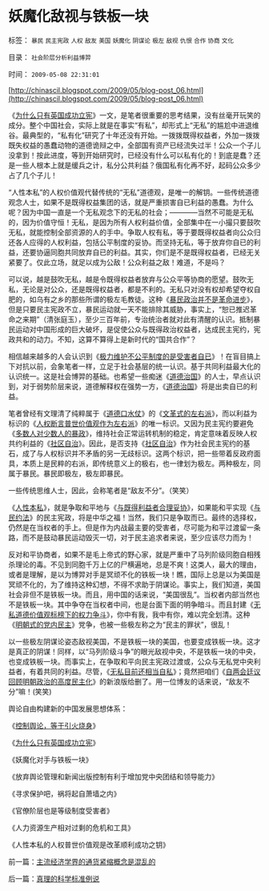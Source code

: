 # 妖魔化敌视与铁板一块

标签： `暴民` `民主宪政` `人权` `敌友` `美国` `妖魔化` `阴谋论` `极左` `敌视` `仇恨` `合作` `协商` `文化` 

目录： `社会阶层分析利益博羿`

时间： `2009-05-08 22:31:01`

[http://chinascil.blogspot.com/2009/05/blog-post_06.html](http://chinascil.blogspot.com/2009/05/blog-post_06.html)

《[为什么只有英国成功立宪](http://blog.sina.com.cn/s/blog_5563a64d0100cwlk.html)》一文，是笔者很重要的思考结果，没有丝毫开玩笑的成分。整个中国社会，实际上就是在事实“有私”，却形式上“无私”的尴尬中进退维谷。最典型的，“私有化”研究了十年还没有开始。一拨拨既得权益者，外加一拨拨既失权益的愚蠢动物的道德诡辩之中，全部国有资产已经流失过半！公众一个子儿没拿到！按此进度，等到开始研究时，已经没有什么可以私有化的！到底是蠢？还是一些人根本上就是缓兵之计，私分公共利益？俄国私有化再不好，起码公众多少占了几个子儿！

“人性本私”的人权价值观代替传统的“无私”道德观，是唯一的解钥。一些传统道德观念人士，如果不是既得权益集团的话，就是严重损害自已利益的愚蠢。为什么呢？因为中国一直是一个无私观念下的无私的社会；————当然不可能是无私的，因为价值守恒！无私，是因为所有人权利益价值，全部集中在一小撮只要鼓吹无私，就能控制全部资源的人的手中。争取人权有私，等于要既得权益者向公众归还各人应得的人权利益，包括公平制度的妥协。而坚持无私，等于放弃你自已的利益，还要协逼同胞共同放弃自已的利益。其实，你们是不是既得权益者，已经无关紧要了。仅此立场，就足以成为公敌！公众利益之敌！难道，不是吗？

可以说，越是鼓吹无私，越是令既得权益者放弃与公众平等协商的愿望。鼓吹无私，无论是对公众，还是既得权益者，都是不利的。无私只对没有权却希望夺权自肥的，如乌有之乡的那些所谓的极左毛教徒。这种《[暴民政治并不是革命进步](../../../2009/2/27/暴民运动不是社会革命.md)》，但是只要民主宪政不立，暴民运动就一天不能排除其威胁，事实上，“恕已推迟革命之来期”（清张庭玉），至少三百年前，专治统治者就对此有清醒的认识。抵制暴民运动对中国形成的巨大破坏，是促使公众与既得政治权益者，达成民主宪约，宪政共和的动力。不知，这算不算得上是新时代的“国共合作”？

相信越来越多的人会认识到《[极力维护不公平制度的是受害者自已](../../../2008/10/16/极力维护不公平制度的是受害者自已.md)》！在盲目搞上下对抗以前，会象笔者一样，立足于社会基层的统一认识。基于共同利益最大化的认识统一。这是社会博羿的基础。也希望一些痴迷《[道德治国](../../../2008/7/30/道德治国，走在内战消亡的路上.md)》的人士，早点认识到，对于弱势阶层来说，道德解释权在强势一方，《[道德治国](../../../2008/7/30/道德治国，走在内战消亡的路上.md)》将是出卖自已的利益。

笔者曾经有文理清了纯粹属于《[道德口水仗](../../../2008/6/3/道德啊，世间邪恶，均以汝为名！.md)》的《[文革式的左右派](../../../2009/1/28/笑谈中国道德口水仗之左中右派.md)》，而以利益为标识的《[人权断言普世价值观作为左右派](http://blog.sina.com.cn/s/blog_5563a64d0100ccx7.html)》的唯一标识。又因为民主宪约要避免《[多数人对少数人的暴政](../../../2008/10/6/俄国多数人对少数人暴政不是民主.md)》，维持社会正常运转机制的稳定，肯定意味着反映人权共约利益的《[社区自治](../../../2009/2/28/自由恋爱和社团自治.md)》。因此，是否支持《[社区自治](../../../2009/2/28/自由恋爱和社团自治.md)》作为社会民主宪约的基石，成了与人权标识并不矛盾的另一无歧标识。这两个标识，把一些带着反政府面具，本质上是民粹的右派，即传统意义上的极右，也一律划为极左。两种极左，同属于暴民。暴民即极左，极左即暴民。

一些传统思维人士，因此，会称笔者是“敌友不分”。（笑笑）

《[人性本私](../../../2009/4/20/人性本私来源于生物进化论的生物属性.md)》，就是争取和平地与《[与既得利益者合理妥协](../../../2009/2/28/与既得利益者合理妥协，就是争取和平.md)》，如果能和平实现《[与民约法](../../../2007/9/30/民主就是与民约法；法律并不是道德的上层建筑.md)》的民主宪政，将是中华之福！当然，我们只是争取而已。最终的选择权，仍然是在当权者的手上。但是作为内战最主要的受害者，尽可能为和平过渡留一条路，而不是鼓动暴民运动毁灭一切，对于民主追求者来说，至少应该尽力而为！

反对和平协商者，如果不是毛上帝式的野心家，就是严重中了马列阶级同胞自相残杀理论的毒。不见到同胞千万上亿的尸横遍地，总是不爽！这类人，最大的理由，或者是理解，是以为博羿对手是冥顽不化的铁板一块！瞧，国际上总是以为美国是冥顽不化的，为了维持这种幻想，不得不求助于阴谋论。事实上，我们知道，美国社会非但不是铁板一块。而且，用中国的话来说，“美国很乱”。当权者内部当然也不是铁板一块。其中争夺在当权者中间，也是台面下面的明争暗斗。而且封建《[无私道德价值观标榜下的权力争斗](../../../2009/3/11/信仰，个人世界观的基础断言；不是绝对的道德标准.md)》，你中有我，我中有你，难以完全划清。这种《[明朝式的党内民主](http://chinascil.blogspot.com/2009/05/blog-post_4796.html)》党争，也被一些极左称之为“民主的罪状”，很乱！

以一些极左阴谋论姿态敌视美国，不是铁板一块的美国，也要变成铁板一块。这才是真正的阴谋！同样，以“马列阶级斗争”的眼光敌视中央，不是铁板一块的中央，也变成铁板一块。而事实上，在争取和平向民主宪政过渡或，公众与无私党中央利益者，有着共同的利益。尽管，《[无私目前还相当自私](../../../2009/3/26/人性本私！无私与自私是同义词.md)》；竟然把咱们《[自两会廷议回顾明朝政治的高度民主化](http://chinascil.blogspot.com/2009/05/blog-post_4796.html)》的新浪版给删了。用一位博友的话来说，“敌友不分”嘛！(笑笑)

舆论自由构建新的中国发展思想体系：

《[控制舆论，等于引火烧身](../../../2009/5/5/控制舆论，等于引火烧身.md)》

《[为什么只有英国成功立宪](http://blog.sina.com.cn/s/blog_5563a64d0100cwlk.html)》

《妖魔化对手与铁板一块》

《放弃舆论管理和新闻出版控制有利于增加党中央团结和领导能力》

《寻求保护吧，祸将起自萧墙之内》

《官僚阶层也是等级制度受害者》

《人力资源生产相对过剩的危机和工具》

《人性本私的人权普世价值观是改革顺利成功之钥》



前一篇：[主流经济学界的通货紧缩概念是混乱的](../../../2009/5/8/主流经济学界的通货紧缩概念是混乱的.md)

后一篇：[真理的科学标准例说](../../../2009/5/9/真理的科学标准例说.md)